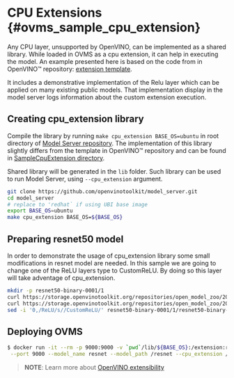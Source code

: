 # CPU Extensions {#ovms_sample_cpu_extension}

Any CPU layer, unsupported by OpenVINO, can be implemented as a shared library. While loaded in OVMS as a cpu extension, it can help in executing the model. An example presented here is based on the code from in OpenVINO™ repository: [extension template](https://github.com/openvinotoolkit/openvino/tree/master/src/core/template_extension/new).

It includes a demonstrative implementation of the Relu layer which can be applied on many existing
public models. That implementation display in the model server logs information about the 
custom extension execution.

## Creating cpu_extension library

Compile the library by running `make cpu_extension BASE_OS=ubuntu` in root directory of [Model Server repository](https://github.com/openvinotoolkit/model_server/tree/develop). The implementation of this library slightly differs from the template in OpenVINO™ repository and can be found in [SampleCpuExtension directory](https://github.com/openvinotoolkit/model_server/tree/develop/src/example/SampleCpuExtension).

Shared library will be generated in the `lib` folder. Such library can be used to run Model Server, using `--cpu_extension` argument.

```bash
git clone https://github.com/openvinotoolkit/model_server.git
cd model_server
# replace to 'redhat` if using UBI base image
export BASE_OS=ubuntu
make cpu_extension BASE_OS=${BASE_OS}
```

## Preparing resnet50 model

In order to demonstrate the usage of cpu_extension library some small modifications in resnet model are needed.
In this sample we are going to change one of the ReLU layers type to CustomReLU.
By doing so this layer will take adventage of cpu_extension.

```bash
mkdir -p resnet50-binary-0001/1
curl https://storage.openvinotoolkit.org/repositories/open_model_zoo/2022.1/models_bin/2/resnet50-binary-0001/FP32-INT1/resnet50-binary-0001.xml -o resnet50-binary-0001/1/resnet50-binary-0001.xml
curl https://storage.openvinotoolkit.org/repositories/open_model_zoo/2022.1/models_bin/2/resnet50-binary-0001/FP32-INT1/resnet50-binary-0001.bin -o resnet50-binary-0001/1/resnet50-binary-0001.bin
sed -i '0,/ReLU/s//CustomReLU/' resnet50-binary-0001/1/resnet50-binary-0001.xml
```

## Deploying OVMS

```bash
$ docker run -it --rm -p 9000:9000 -v `pwd`/lib/${BASE_OS}:/extension:ro -v `pwd`/resnet50-binary-0001:/resnet openvino/model_server \
 --port 9000 --model_name resnet --model_path /resnet --cpu_extension /extension/libcustom_relu_cpu_extension.so
```

> **NOTE**: Learn more about [OpenVINO extensibility](https://docs.openvino.ai/2022.2/openvino_docs_Extensibility_UG_Intro.html) 
